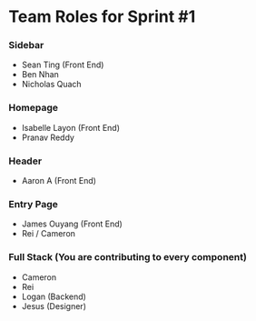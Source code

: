 # Team Roles for Sprint #1



### Sidebar
* Sean Ting (Front End)
* Ben Nhan
* Nicholas Quach 
### Homepage
* Isabelle Layon (Front End)
* Pranav Reddy 

### Header
* Aaron A (Front End)

### Entry Page
* James Ouyang (Front End)
* Rei / Cameron

### Full Stack (You are contributing to every component)
* Cameron
* Rei
* Logan (Backend)
* Jesus (Designer)
